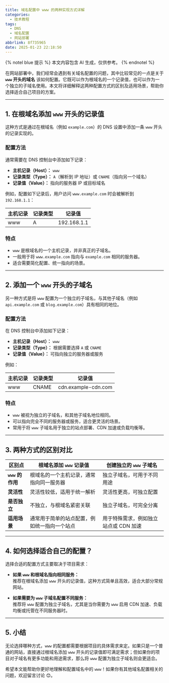 ```yaml
---
title: 域名配置中 www 的两种实现方式详解
categories:
  - 技术教程
tags:
  - DNS
  - 域名配置
  - 网站部署
abbrlink: 8f735965
date: 2025-01-23 22:18:50
---
```


{% notel blue 提示 %}
本文内容包含 AI 生成，仅供参考。
{% endnotel %}

在网站部署中，我们经常会遇到有关域名配置的问题，其中比较常见的一点是关于 **`www` 开头的域名** 该如何配置。它既可以作为根域名的一个记录值，也可以作为一个独立的子域名使用。本文将详细解释这两种配置方式的区别及适用场景，帮助你选择适合自己项目的方案。

---

## 1. 在根域名添加 `www` 开头的记录值

这种方式是通过在根域名（例如 `example.com`）的 DNS 设置中添加一条 `www` 开头的记录实现的。

### 配置方法

通常需要在 DNS 控制台中添加如下记录：

- **主机记录（Host）：** `www`
- **记录类型（Type）：** `A`（解析到 IP 地址）或 `CNAME`（指向另一个域名）
- **记录值（Value）：** 指向的服务器 IP 或目标域名

例如，配置如下记录后，用户访问 `www.example.com` 时会被解析到 `192.168.1.1`：

| 主机记录 | 记录类型 | 记录值      |
| -------- | -------- | ----------- |
| www      | A        | 192.168.1.1 |

### 特点

- `www` 是根域名的一个主机记录，并非真正的子域名。
- 一般用于将 `www.example.com` 指向与 `example.com` 相同的服务器。
- 适合需要简化配置、统一指向的场景。

---

## 2. 添加一个 `www` 开头的子域名

另一种方式是将 `www` 配置为一个独立的子域名，与其他子域名（例如 `api.example.com` 或 `blog.example.com`）具有相同的地位。

### 配置方法

在 DNS 控制台中添加如下记录：

- **主机记录（Host）：** `www`
- **记录类型（Type）：** 根据需要选择 `A` 或 `CNAME`
- **记录值（Value）：** 可指向独立的服务器或服务

例如：

| 主机记录 | 记录类型 | 记录值              |
| -------- | -------- | ------------------- |
| www      | CNAME    | cdn.example-cdn.com |

### 特点

- `www` 被视为独立的子域名，和其他子域名地位相同。
- 可以指向完全不同的服务器或服务，适合更灵活的场景。
- 常用于将 `www` 子域名用于独立的站点部署、CDN 加速或负载均衡等。

---

## 3. 两种方式的区别对比

| **区别点**       | **根域名添加 `www` 记录值**                  | **创建独立的 `www` 子域名**           |
| ---------------- | -------------------------------------------- | ------------------------------------- |
| **`www` 的作用** | 根域名的一个主机记录，通常指向同一服务器     | 独立子域名，可用于不同用途            |
| **灵活性**       | 灵活性较低，适用于统一解析                   | 灵活性更高，可独立配置                |
| **是否独立**     | 不独立，与根域名紧密关联                     | 独立子域名，可完全分离                |
| **适用场景**     | 通常用于简单的站点配置，例如统一指向一个站点 | 用于特殊需求，例如独立站点或 CDN 加速 |

---

## 4. 如何选择适合自己的配置？

选择合适的配置方式主要取决于项目需求：

- **如果 `www` 和根域名指向相同服务：**  
  推荐在根域名添加 `www` 开头的记录值，这种方式简单且高效，适合大部分常规网站。

- **如果需要为 `www` 子域名配置不同服务：**  
  推荐将 `www` 配置为独立子域名，尤其是当你需要为 `www` 启用 CDN 加速、负载均衡或托管在不同服务器时。

---

## 5. 小结

无论选择哪种方式，`www` 的配置都需要根据项目的具体需求来定。如果只是一个普通的网站，直接通过根域名添加 `www` 开头的记录值即可满足需求；但如果你的项目对子域名有更多功能和用途需求，那么将 `www` 配置为独立子域名则会更适合。

希望本文能帮助你更好地理解和配置域名中的 `www`！如果你有其他域名配置相关的问题，欢迎留言讨论 😊。
